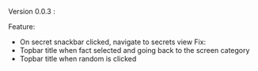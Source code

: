 Version 0.0.3 :

Feature:
 - On secret snackbar clicked, navigate to secrets view 
Fix:
 - Topbar title when fact selected and going back to the screen category
 - Topbar title when random is clicked